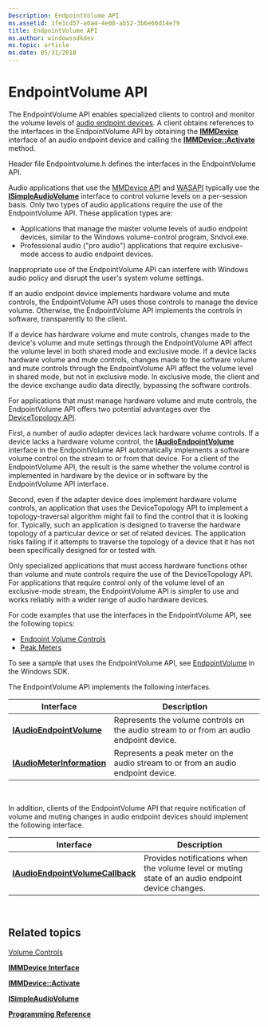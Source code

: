 ```yaml
---
Description: EndpointVolume API
ms.assetid: 1fe1cd57-a0a4-4e08-ab52-3b6e66d14e79
title: EndpointVolume API
ms.author: windowssdkdev
ms.topic: article
ms.date: 05/31/2018
---
```


# EndpointVolume API

The EndpointVolume API enables specialized clients to control and monitor the volume levels of [audio endpoint devices](audio-endpoint-devices.md). A client obtains references to the interfaces in the EndpointVolume API by obtaining the [**IMMDevice**](/windows/desktop/api/Mmdeviceapi/nn-mmdeviceapi-immdevice) interface of an audio endpoint device and calling the [**IMMDevice::Activate**](/windows/desktop/api/Mmdeviceapi/nf-mmdeviceapi-immdevice-activate) method.

Header file Endpointvolume.h defines the interfaces in the EndpointVolume API.

Audio applications that use the [MMDevice API](mmdevice-api.md) and [WASAPI](wasapi.md) typically use the [**ISimpleAudioVolume**](/windows/desktop/api/Audioclient/nn-audioclient-isimpleaudiovolume) interface to control volume levels on a per-session basis. Only two types of audio applications require the use of the EndpointVolume API. These application types are:

-   Applications that manage the master volume levels of audio endpoint devices, similar to the Windows volume-control program, Sndvol.exe.
-   Professional audio ("pro audio") applications that require exclusive-mode access to audio endpoint devices.

Inappropriate use of the EndpointVolume API can interfere with Windows audio policy and disrupt the user's system volume settings.

If an audio endpoint device implements hardware volume and mute controls, the EndpointVolume API uses those controls to manage the device volume. Otherwise, the EndpointVolume API implements the controls in software, transparently to the client.

If a device has hardware volume and mute controls, changes made to the device's volume and mute settings through the EndpointVolume API affect the volume level in both shared mode and exclusive mode. If a device lacks hardware volume and mute controls, changes made to the software volume and mute controls through the EndpointVolume API affect the volume level in shared mode, but not in exclusive mode. In exclusive mode, the client and the device exchange audio data directly, bypassing the software controls.

For applications that must manage hardware volume and mute controls, the EndpointVolume API offers two potential advantages over the [DeviceTopology API](devicetopology-api.md).

First, a number of audio adapter devices lack hardware volume controls. If a device lacks a hardware volume control, the [**IAudioEndpointVolume**](/windows/desktop/api/Endpointvolume/nn-endpointvolume-iaudioendpointvolume) interface in the EndpointVolume API automatically implements a software volume control on the stream to or from that device. For a client of the EndpointVolume API, the result is the same whether the volume control is implemented in hardware by the device or in software by the EndpointVolume API interface.

Second, even if the adapter device does implement hardware volume controls, an application that uses the DeviceTopology API to implement a topology-traversal algorithm might fail to find the control that it is looking for. Typically, such an application is designed to traverse the hardware topology of a particular device or set of related devices. The application risks failing if it attempts to traverse the topology of a device that it has not been specifically designed for or tested with.

Only specialized applications that must access hardware functions other than volume and mute controls require the use of the DeviceTopology API. For applications that require control only of the volume level of an exclusive-mode stream, the EndpointVolume API is simpler to use and works reliably with a wider range of audio hardware devices.

For code examples that use the interfaces in the EndpointVolume API, see the following topics:

-   [Endpoint Volume Controls](endpoint-volume-controls.md)
-   [Peak Meters](peak-meters.md)

To see a sample that uses the EndpointVolume API, see [EndpointVolume](endpointvolume.md) in the Windows SDK.

The EndpointVolume API implements the following interfaces.



| Interface                                                | Description                                                                             |
|----------------------------------------------------------|-----------------------------------------------------------------------------------------|
| [**IAudioEndpointVolume**](/windows/desktop/api/Endpointvolume/nn-endpointvolume-iaudioendpointvolume)     | Represents the volume controls on the audio stream to or from an audio endpoint device. |
| [**IAudioMeterInformation**](/windows/desktop/api/Endpointvolume/nn-endpointvolume-iaudiometerinformation) | Represents a peak meter on the audio stream to or from an audio endpoint device.        |



 

In addition, clients of the EndpointVolume API that require notification of volume and muting changes in audio endpoint devices should implement the following interface.



| Interface                                                            | Description                                                                                       |
|----------------------------------------------------------------------|---------------------------------------------------------------------------------------------------|
| [**IAudioEndpointVolumeCallback**](/windows/desktop/api/Endpointvolume/nn-endpointvolume-iaudioendpointvolumecallback) | Provides notifications when the volume level or muting state of an audio endpoint device changes. |



 

## Related topics

<dl> <dt>

[Volume Controls](volume-controls.md)
</dt> <dt>

[**IMMDevice Interface**](/windows/desktop/api/Mmdeviceapi/nn-mmdeviceapi-immdevice)
</dt> <dt>

[**IMMDevice::Activate**](/windows/desktop/api/Mmdeviceapi/nf-mmdeviceapi-immdevice-activate)
</dt> <dt>

[**ISimpleAudioVolume**](/windows/desktop/api/Audioclient/nn-audioclient-isimpleaudiovolume)
</dt> <dt>

[**Programming Reference**](programming-reference.md)
</dt> </dl>

 

 



